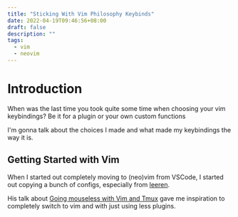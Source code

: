 ```yaml
---
title: "Sticking With Vim Philosophy Keybinds"
date: 2022-04-19T09:46:56+08:00
draft: false
description: ""
tags:
  - vim
  - neovim
---
```



# Introduction

When was the last time you took quite some time when choosing your vim keybindings? Be it for a
plugin or your own custom functions

I'm gonna talk about the choices I made and what made my keybindings the way it is.


## Getting Started with Vim

When I started out completely moving to (neo)vim from VSCode, I started out copying a bunch of
configs, especially from [leeren](https://github.com/leeren).

His talk about [Going mouseless with Vim and Tmux](https://www.youtube.com/watch?v=E-ZbrtoSuzw) gave
me inspiration to completely switch to vim and with just using less plugins.
